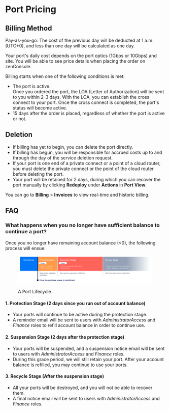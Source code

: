 # Port Pricing

## **Billing Method**

Pay-as-you-go: The cost of the previous day will be deducted at 1 a.m. (UTC+0), and less than one day will be calculated as one day.

Your port's daily cost depends on the port optics (1Gbps or 10Gbps) and site. You will be able to see price details when placing the order on zenConsole.

Billing starts when one of the following conditions is met:

* The port is active.\
  Once you ordered the port, the LOA (Letter of Authorization) will be sent to you within 2-3 days. With the LOA, you can establish the cross connect to your port. Once the cross connect is completed, the port's status will become active.
* 15 days after the order is placed, regardless of whether the port is active or not.



## **Deletion**

* If billing has yet to begin, you can delete the port directly.
* If billing has begun, you will be responsible for accrued costs up to and through the day of the service deletion request.
* If your port is one end of a private connect or a point of a cloud router, you must delete the private connect or the point of the cloud router before deleting the port.
* Your port will be retained for 2 days, during which you can recover the port manually by clicking **Redeploy** under **Actions** in **Port View**.

You can go to **Billing** > **Invoices** to view real-time and historic billing.



## **FAQ**

### **What happens when you no longer have sufficient balance to continue a port?**

Once you no longer have remaining account balance (<0), the following process will ensue:

<figure><img src="../../.gitbook/assets/Article_1 (9).jpg" alt=""><figcaption><p>A Port Lifecycle</p></figcaption></figure>

#### 1. Protection Stage (2 days since you run out of account balance)

* Your ports will continue to be active during the protection stage.
* A reminder email will be sent to users with _AdministratorAccess_ and _Finance_ roles to refill account balance in order to continue use.

#### 2. Suspension Stage (2 days after the protection stage)

* Your ports will be suspended, and a suspension notice email will be sent to users with _AdministratorAccess_ and _Finance_ roles.
* During this grace period, we will still retain your port. After your account balance is refilled, you may continue to use your ports.&#x20;

#### 3. Recycle Stage (After the suspension stage)

* All your ports will be destroyed, and you will not be able to recover them.
* A final notice email will be sent to users with _AdministratorAccess_ and _Finance_ roles.


